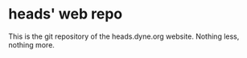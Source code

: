 heads' web repo
===============

This is the git repository of the heads.dyne.org website. Nothing less,
nothing more.
